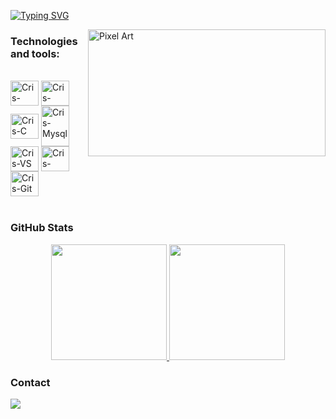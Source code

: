 [![Typing SVG](https://readme-typing-svg.demolab.com?font=Fira+Code&pause=1000&color=6793F7&width=435&lines=Hi%2C+everyone!+I'm+Pedro+Módolo.;Welcome+to+my+Github+profile!+)](https://git.io/typing-svg)

<img src="https://64.media.tumblr.com/ba114d240ed9d19e927a725cc599b038/tumblr_o8ol0qfp3d1r4gsiio1_1280.gifv" alt="Pixel Art" align="right" width="380" height="203">

### Technologies and tools:

<div style="display: inline_block"><br>
      
          
  <img align="center" alt="Cris-Java" height="40" width="45" src="https://cdn.jsdelivr.net/gh/devicons/devicon@latest/icons/java/java-original.svg">
  <img align="center" alt="Cris-Python" height="40" width="45" src="https://cdn.jsdelivr.net/gh/devicons/devicon@latest/icons/python/python-original.svg">
  <img align="center" alt="Cris-C" height="40" width="45" src="https://cdn.jsdelivr.net/gh/devicons/devicon@latest/icons/c/c-original.svg">
  <img align="center" alt= "Cris-Mysql" height="65" width="45" src="https://cdn.jsdelivr.net/gh/devicons/devicon/icons/mysql/mysql-original-wordmark.svg">       
  <img align="center" alt="Cris-VS" height="40" width="45" src="https://cdn.jsdelivr.net/gh/devicons/devicon/icons/vscode/vscode-original.svg">
  <img align="center" alt="Cris-Pycharm" height="40" width="45" src="https://cdn.jsdelivr.net/gh/devicons/devicon@latest/icons/pycharm/pycharm-original.svg">
  <img align="center" alt="Cris-Git" height="40" width="45" src="https://cdn.jsdelivr.net/gh/devicons/devicon/icons/git/git-original.svg">
</div><br>

### GitHub Stats

<div align="center" style="display: flex; justify-content: center;">
  <a href="https://github.com/Pedromodolobo">
    <img height="185px" src="https://github-readme-stats.vercel.app/api?username=pedromodolobo&show_icons=true&theme=one_dark_pro&include_all_commits=true&count_private=true"/>
    <img height="185px" src="https://github-readme-stats.vercel.app/api/top-langs/?username=Pedromodolobo&layout=compact&langs_count=7&theme=one_dark_pro"/>
  </a>
</div>
    
### Contact

<div> 
  <a href="https://www.linkedin.com/in/pedro-módolo-pereira-scheibel-220250272" target="_blank"><img src="https://img.shields.io/badge/-LinkedIn-%230077B5?style=for-the-badge&logo=linkedin&logoColor=white" target="_blank"></a> 
  <!--<a href="mailto:Email@gmail.com"><img src="https://img.shields.io/badge/-Gmail-%23333?style=for-the-badge&logo=gmail&logoColor=white" target="_blank"></a>-->
</div>
